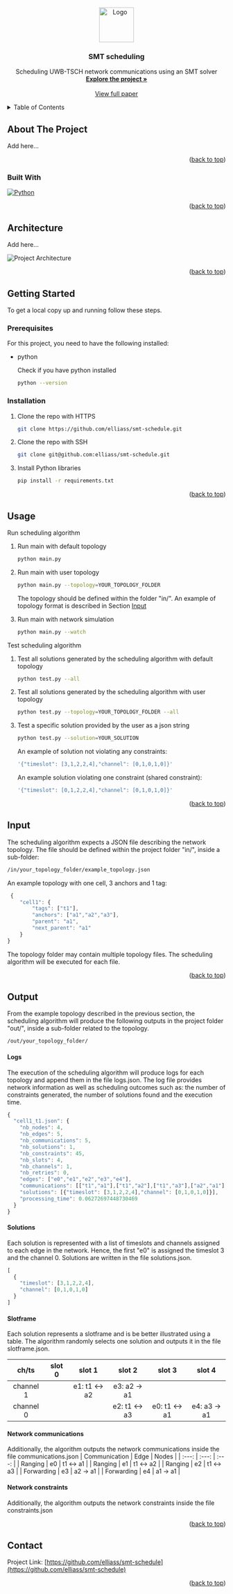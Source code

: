 <a name="readme-top"></a>

<!-- PROJECT LOGO -->
<br />
<div align="center">
  <a href="https://github.com/elliass/smt-schedule">
    <img src="images/logo.png" alt="Logo" width="80" height="80">
  </a>

<h3 align="center">SMT scheduling
</h3>

  <p align="center">
    Scheduling UWB-TSCH network communications using an SMT solver
    <br />
    <a href="https://github.com/elliass/smt-schedule/tree/master/src"><strong>Explore the project »</strong></a>
    <br />
    <br />
    <a href="https://www.overleaf.com/project/6453e380894b146dd444f6ff">View full paper</a>
  </p>
</div>



<!-- TABLE OF CONTENTS -->
<details>
  <summary>Table of Contents</summary>
  <ol>
    <li>
      <a href="#about-the-project">About The Project</a>
      <ul>
        <li><a href="#built-with">Built With</a></li>
      </ul>
    </li>
    <li><a href="#architecture">Architecture</a></li>
    <li>
      <a href="#getting-started">Getting Started</a>
      <ul>
        <li><a href="#prerequisites">Prerequisites</a></li>
        <li><a href="#installation">Installation</a></li>
      </ul>
    </li>
    <li><a href="#usage">Usage</a></li>
    <li><a href="#input">Input</a></li>
    <li><a href="#output">Output</a></li>
    <li><a href="#contact">Contact</a></li>
  </ol>
</details>



<!-- ABOUT THE PROJECT -->
## About The Project

Add here...

<p align="right">(<a href="#readme-top">back to top</a>)</p>



### Built With
[![Python][Python]][Python-url]

<p align="right">(<a href="#readme-top">back to top</a>)</p>



<!-- ARCHITECTURE -->
## Architecture

Add here...

![Project Architecture][project-architecture]


<p align="right">(<a href="#readme-top">back to top</a>)</p>



<!-- GETTING STARTED -->
## Getting Started

To get a local copy up and running follow these steps.

### Prerequisites

For this project, you need to have the following installed:
* python

  Check if you have python installed
  ```sh
  python --version
  ```

### Installation

1. Clone the repo with HTTPS
   ```sh
   git clone https://github.com/elliass/smt-schedule.git
   ```
2. Clone the repo with SSH
   ```sh
   git clone git@github.com:elliass/smt-schedule.git
   ```
3. Install Python libraries
   ```sh
   pip install -r requirements.txt
   ```

<p align="right">(<a href="#readme-top">back to top</a>)</p>



<!-- USAGE -->
## Usage

Run scheduling algorithm
1. Run main with default topology
   ```sh
   python main.py
   ```
2. Run main with user topology
   ```sh
   python main.py --topology=YOUR_TOPOLOGY_FOLDER
   ```

   The topology should be defined within the folder "in/". An example of topology format is described in Section <a href="#input"> Input</a>

3. Run main with network simulation
   ```sh
   python main.py --watch
   ```

Test scheduling algorithm
1. Test all solutions generated by the scheduling algorithm with default topology
   ```sh
   python test.py --all
   ```
2. Test all solutions generated by the scheduling algorithm with user topology
   ```sh
   python test.py --topology=YOUR_TOPOLOGY_FOLDER --all
   ```
3. Test a specific solution provided by the user as a json string
   ```sh
   python test.py --solution=YOUR_SOLUTION
   ```

   An example of solution not violating any constraints:
   ```js
   '{"timeslot": [3,1,2,2,4],"channel": [0,1,0,1,0]}'
   ```

   An example solution violating one constraint (shared constraint): 
   ```js
   '{"timeslot": [0,1,2,2,4],"channel": [0,1,0,1,0]}'
   ```

<p align="right">(<a href="#readme-top">back to top</a>)</p>



<!-- INPUT -->
## Input

The scheduling algorithm expects a JSON file describing the network topology. The file should be defined within the project folder "in/", inside a sub-folder:
   ```sh
   /in/your_topology_folder/example_topology.json
   ```

An example topology with one cell, 3 anchors and 1 tag: 

   ```js
    {
       "cell1": {
           "tags": ["t1"],
           "anchors": ["a1","a2","a3"],
           "parent": "a1",
           "next_parent": "a1"
       }
   }
   ```

The topology folder may contain multiple topology files. The scheduling algorithm will be executed for each file.

<p align="right">(<a href="#readme-top">back to top</a>)</p>



<!-- OUTPUT -->
## Output
From the example topology described in the previous section, the scheduling algorithm will produce the following outputs in the project folder "out/", inside a sub-folder related to the topology.
   ```sh
   /out/your_topology_folder/
   ```

#### Logs
The execution of the scheduling algorithm will produce logs for each topology and append them in the file logs.json. The log file provides network information as well as scheduling outcomes such as: the number of constraints generated, the number of solutions found and the execution time.

   ```js   
   {
     "cell1_t1.json": {
       "nb_nodes": 4,
       "nb_edges": 5,
       "nb_communications": 5,
       "nb_solutions": 1,
       "nb_constraints": 45,
       "nb_slots": 4,
       "nb_channels": 1,
       "nb_retries": 0,
       "edges": ["e0","e1","e2","e3","e4"],
       "communications": [["t1","a1"],["t1","a2"],["t1","a3"],["a2","a1"],["a3","a1"]],
       "solutions": [{"timeslot": [3,1,2,2,4],"channel": [0,1,0,1,0]}],
       "processing_time": 0.06272697448730469
     }
   }
   ```
  

#### Solutions
Each solution is represented with a list of timeslots and channels assigned to each edge in the network. Hence, the first "e0" is assigned the timeslot 3 and the channel 0. Solutions are written in the file solutions.json.

   ```js
   [
     {
       "timeslot": [3,1,2,2,4],
       "channel": [0,1,0,1,0]
     }
   ]
   ```


#### Slotframe
Each solution represents a slotframe and is be better illustrated using a table. The algorithm randomly selects one solution and outputs it in the file slotframe.json.

| ch/ts     | slot 0       | slot 1       | slot 2       | slot 3       | slot 4       |
| :---:     | :---:        | :---:        | :---:        | :---:        | :---:        |
| channel 1 |              | e1: t1 ↔ a2  | e3: a2 → a1  |              |              |
| channel 0 |              |              | e2: t1 ↔ a3  | e0: t1 ↔ a1  | e4: a3 → a1  |


#### Network communications
Additionally, the algorithm outputs the network communications inside the file communications.json
| Communication | Edge  | Nodes     |
| :---:         | :---: | :---:     |
| Ranging       | e0    | t1 ↔ a1   |
| Ranging       | e1    | t1 ↔ a2   |
| Ranging       | e2    | t1 ↔ a3   |
| Forwarding    | e3    | a2 → a1   |
| Forwarding    | e4    | a1 → a1   |


#### Network constraints
Additionally, the algorithm outputs the network constraints inside the file constraints.json


<p align="right">(<a href="#readme-top">back to top</a>)</p>



<!-- CONTACT -->
## Contact
Project Link: [https://github.com/elliass/smt-schedule](https://github.com/elliass/smt-schedule)

<p align="right">(<a href="#readme-top">back to top</a>)</p>



<!-- MARKDOWN LINKS & IMAGES -->
<!-- https://www.markdownguide.org/basic-syntax/#reference-style-links -->
[product-screenshot]: images/screenshot.png

[project-architecture]: images/architecture.png

[Python]: https://img.shields.io/badge/python-3670A0?style=for-the-badge&logo=python&logoColor=ffdd54
[Python-url]: https://www.python.org/